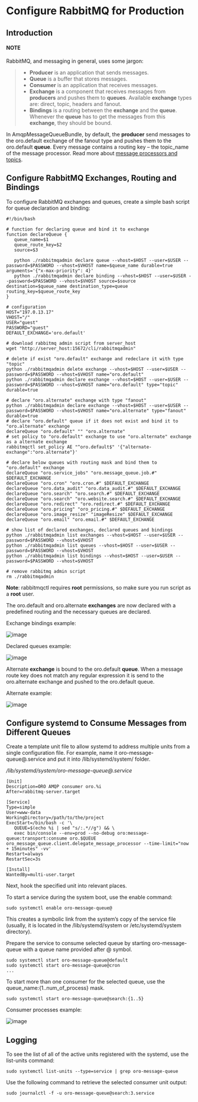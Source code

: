<a id="op-structure-mq-rabbitmq-configure"></a>

# Configure RabbitMQ for Production

## Introduction

#### NOTE
RabbitMQ, and messaging in general, uses some jargon:

> * **Producer** is an application that sends messages.
> * **Queue** is a buffer that stores messages.
> * **Consumer** is an application that receives messages.
> * **Exchange** is a component that receives messages from **producers** and pushes them to **queues**. Available **exchange** types are: direct, topic, headers and fanout.
> * **Bindings** is a routing between the **exchange** and the **queue**. Whenever the **queue** has to get the messages from this **exchange**, they should be bound.

In AmqpMessageQueueBundle, by default, the **producer** send messages to the oro.default exchange of the fanout type and pushes them to the oro.default **queue**.
Every message contains a routing key – the topic_name of the message processor. Read more about [message processors and topics](../index.md#op-structure-mq).

## Configure RabbitMQ Exchanges, Routing and Bindings

To configure RabbitMQ exchanges and queues, create a simple bash script for queue declaration and binding:

```none
#!/bin/bash

# function for declaring queue and bind it to exchange
function declareQueue {
   queue_name=$1
   queue_route_key=$2
   source=$3

   python ./rabbitmqadmin declare queue --vhost=$HOST --user=$USER --password=$PASSWORD --vhost=$VHOST name=$queue_name durable=true arguments='{"x-max-priority": 4}'
   python ./rabbitmqadmin declare binding --vhost=$HOST --user=$USER --password=$PASSWORD --vhost=$VHOST source=$source destination=$queue_name destination_type=queue routing_key=$queue_route_key
}

# configuration
HOST="197.0.13.17"
VHOST="/"
USER="guest"
PASSWORD="guest"
DEFAULT_EXCHANGE='oro.default'

# download rabbitmq admin script from server_host
wget "http://server_host:15672/cli/rabbitmqadmin"

# delete if exist "oro.default" exchange and redeclare it with type "topic"
python ./rabbitmqadmin delete exchange --vhost=$HOST --user=$USER --password=$PASSWORD --vhost=$VHOST name="oro.default"
python ./rabbitmqadmin declare exchange --vhost=$HOST --user=$USER --password=$PASSWORD --vhost=$VHOST name="oro.default" type="topic" durable=true

# declare "oro.alternate" exchange with type "fanout"
python ./rabbitmqadmin declare exchange --vhost=$HOST --user=$USER --password=$PASSWORD --vhost=$VHOST name="oro.alternate" type="fanout" durable=true
# declare "oro.default" queue if it does not exist and bind it to "oro.alternate" exchange
declareQueue "oro.default" "" "oro.alternate"
# set policy to "oro.default" exchange to use "oro.alternate" exchange as a alternate exchange
rabbitmqctl set_policy AE "^oro.default$" '{"alternate-exchange":"oro.alternate"}'

# declare below queues with routing mask and bind them to "oro.default" exchange
declareQueue "oro.service_jobs" "oro.message_queue.job.#" $DEFAULT_EXCHANGE
declareQueue "oro.cron" "oro.cron.#" $DEFAULT_EXCHANGE
declareQueue "oro.data_audit" "oro.data_audit.#" $DEFAULT_EXCHANGE
declareQueue "oro.search" "oro.search.#" $DEFAULT_EXCHANGE
declareQueue "oro.search" "oro.website.search.#" $DEFAULT_EXCHANGE
declareQueue "oro.redirect" "oro.redirect.#" $DEFAULT_EXCHANGE
declareQueue "oro.pricing" "oro_pricing.#" $DEFAULT_EXCHANGE
declareQueue "oro.image_resize" "imageResize" $DEFAULT_EXCHANGE
declareQueue "oro.email" "oro.email.#" $DEFAULT_EXCHANGE

# show list of declared exchanges, declared queues and bindings
python ./rabbitmqadmin list exchanges --vhost=$HOST --user=$USER --password=$PASSWORD --vhost=$VHOST
python ./rabbitmqadmin list queues --vhost=$HOST --user=$USER --password=$PASSWORD --vhost=$VHOST
python ./rabbitmqadmin list bindings --vhost=$HOST --user=$USER --password=$PASSWORD --vhost=$VHOST

# remove rabbitmq admin script
rm ./rabbitmqadmin
```

**Note**: rabbitmqctl requires **root** permissions, so make sure you run script as a **root** user.

The oro.default and oro.alternate **exchanges** are now declared with a predefined routing and the necessary queues are declared.

Exchange bindings example:

![image](img/backend/architecture/bindings.png)

Declared queues example:

![image](img/backend/architecture/queues.png)

Alternate **exchange** is bound to the oro.default **queue**. When a message route key does not match any regular expression it is send to the oro.alternate exchange and pushed to the oro.default queue.

Alternate example:

![image](img/backend/architecture/alternate.png)

## Configure systemd to Consume Messages from Different Queues

Create a template unit file to allow systemd to address multiple units from a single configuration file.
For example, name it oro-message-queue@.service and put it into /lib/systemd/system/ folder.

*/lib/systemd/system/oro-message-queue@.service*
```none
[Unit]
Description=ORO AMQP consumer oro.%i
After=rabbitmq-server.target

[Service]
Type=simple
User=www-data
WorkingDirectory=/path/to/the/project
ExecStart=/bin/bash -c '\
   QUEUE=$(echo %i | sed "s/:.*//g") && \
   exec bin/console --env=prod --no-debug oro:message-queue:transport:consume oro.$QUEUE oro_message_queue.client.delegate_message_processor --time-limit="now + 15minutes" -vv'
Restart=always
RestartSec=3s

[Install]
WantedBy=multi-user.target
```

Next, hook the specified unit into relevant places.

To start a service during the system boot, use the enable command:

```none
sudo systemctl enable oro-message-queue@
```

This creates a symbolic link from the system’s copy of the service file (usually, it is located in the /lib/systemd/system or /etc/systemd/system directory).

Prepare the service to consume selected queue by starting oro-message-queue with a queue name provided after @ symbol.

```none
sudo systemctl start oro-message-queue@default
sudo systemctl start oro-message-queue@cron
...
```

To start more than one consumer for the selected queue, use the queue_name:{1..num_of_process} mask.

```none
sudo systemctl start oro-message-queue@search:{1..5}
```

Consumer processes example:

![image](user/img/system/processes/all_processes.png)

## Logging

To see the list of all of the active units registered with the systemd, use the list-units command:

```none
sudo systemctl list-units --type=service | grep oro-message-queue
```

Use the following command to retrieve the selected consumer unit output:

```none
sudo journalctl -f -u oro-message-queue@search:3.service
```

<!-- Frontend -->
